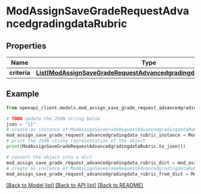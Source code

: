 # ModAssignSaveGradeRequestAdvancedgradingdataRubric


## Properties

Name | Type | Description | Notes
------------ | ------------- | ------------- | -------------
**criteria** | [**List[ModAssignSaveGradeRequestAdvancedgradingdataRubricCriteriaInner]**](ModAssignSaveGradeRequestAdvancedgradingdataRubricCriteriaInner.md) |  | 

## Example

```python
from openapi_client.models.mod_assign_save_grade_request_advancedgradingdata_rubric import ModAssignSaveGradeRequestAdvancedgradingdataRubric

# TODO update the JSON string below
json = "{}"
# create an instance of ModAssignSaveGradeRequestAdvancedgradingdataRubric from a JSON string
mod_assign_save_grade_request_advancedgradingdata_rubric_instance = ModAssignSaveGradeRequestAdvancedgradingdataRubric.from_json(json)
# print the JSON string representation of the object
print(ModAssignSaveGradeRequestAdvancedgradingdataRubric.to_json())

# convert the object into a dict
mod_assign_save_grade_request_advancedgradingdata_rubric_dict = mod_assign_save_grade_request_advancedgradingdata_rubric_instance.to_dict()
# create an instance of ModAssignSaveGradeRequestAdvancedgradingdataRubric from a dict
mod_assign_save_grade_request_advancedgradingdata_rubric_from_dict = ModAssignSaveGradeRequestAdvancedgradingdataRubric.from_dict(mod_assign_save_grade_request_advancedgradingdata_rubric_dict)
```
[[Back to Model list]](../README.md#documentation-for-models) [[Back to API list]](../README.md#documentation-for-api-endpoints) [[Back to README]](../README.md)


